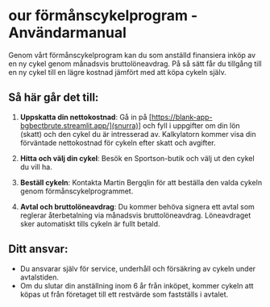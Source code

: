 # our förmånscykelprogram - Användarmanual

Genom vårt förmånscykelprogram kan du som anställd finansiera inköp av en ny cykel genom månadsvis bruttolöneavdrag. På så sätt får du tillgång till en ny cykel till en lägre kostnad jämfört med att köpa cykeln själv.

## Så här går det till:

1. **Uppskatta din nettokostnad**: Gå in på [https://blank-app-bgbectbrute.streamlit.app/](snurra)] och fyll i uppgifter om din lön (skatt) och den cykel du är intresserad av. Kalkylatorn kommer visa din förväntade nettokostnad för cykeln efter skatt och avgifter.

2. **Hitta och välj din cykel**: Besök en Sportson-butik och välj ut den cykel du vill ha.

3. **Beställ cykeln**: Kontakta Martin Bergqlin för att beställa den valda cykeln genom förmånscykelprogrammet.

4. **Avtal och bruttolöneavdrag**: Du kommer behöva signera ett avtal som reglerar återbetalning via månadsvis bruttolöneavdrag. Löneavdraget sker automatiskt tills cykeln är fullt betald.

## Ditt ansvar:

- Du ansvarar själv för service, underhåll och försäkring av cykeln under avtalstiden.
- Om du slutar din anställning inom 6 år från inköpet, kommer cykeln att köpas ut från företaget till ett restvärde som fastställs i avtalet.
